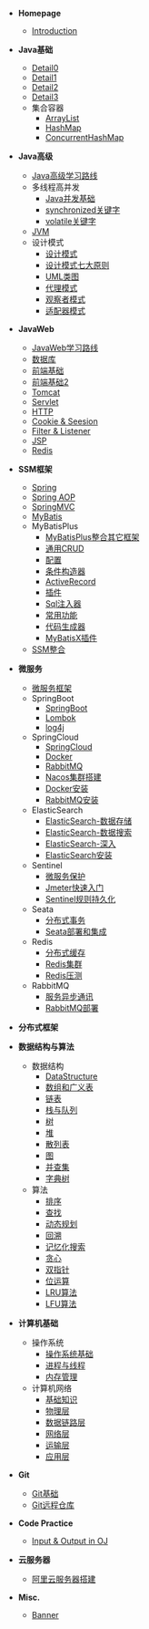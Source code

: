 - **Homepage**
  - [Introduction](Homepage/Intro)

- **Java基础**
  - [Detail0](Java基础/Detail0.md)
  - [Detail1](Java基础/Detail1.md)
  - [Detail2](Java基础/Detail2.md)
  - [Detail3](Java基础/Detail3.md)
  - 集合容器
    - [ArrayList](Java基础/集合容器/ArrayList.md)
    - [HashMap](Java基础/集合容器/HashMap.md)
    - [ConcurrentHashMap](Java基础/集合容器/ConcurrentHashMap.md)
  
- **Java高级**
  - [Java高级学习路线](Java高级/Java高级学习路线.md)
  - 多线程高并发
    - [Java并发基础](Java高级/多线程高并发/Java并发基础.md)
    - [synchronized关键字](Java高级/多线程高并发/synchronized关键字.md)
    - [volatile关键字](Java高级/多线程高并发/volatile关键字.md)
  - [JVM](Java高级/JVM/)
  - 设计模式
    - [设计模式](Java高级/设计模式/设计模式.md)
    - [设计模式七大原则](Java高级/设计模式/设计模式七大原则.md)
    - [UML类图](Java高级/设计模式/UML类图.md)
    - [代理模式](Java高级/设计模式/代理模式.md)
    - [观察者模式](Java高级/设计模式/观察者模式.md)
    - [适配器模式](Java高级/设计模式/适配器模式.md)
  
- **JavaWeb**
  - [JavaWeb学习路线](JavaWeb/JavaWeb学习路线.md)
  - [数据库](JavaWeb/数据库.md)
  - [前端基础](JavaWeb/前端基础.md)
  - [前端基础2](JavaWeb/前端基础2.md)
  - [Tomcat](JavaWeb/Tomcat.md)
  - [Servlet](JavaWeb/Servlet.md)
  - [HTTP](JavaWeb/HTTP协议.md)
  - [Cookie & Seesion](JavaWeb/Cookie_Session.md)
  - [Filter & Listener](JavaWeb/Filter_Listener.md)
  - [JSP](JavaWeb/JSP.md)
  - [Redis](JavaWeb/Redis.md)

- **SSM框架**
  - [Spring](SSM框架/Spring.md)
  - [Spring AOP](SSM框架/Spring_AOP.md)
  - [SpringMVC](SSM框架/SpringMVC.md)
  - [MyBatis](SSM框架/MyBatis.md)
  - MyBatisPlus
    - [MyBatisPlus整合其它框架](SSM框架/MyBatisPlus/MyBatisPlus整合其它框架.md)
    - [通用CRUD](SSM框架/MyBatisPlus/通用CRUD.md)
    - [配置](SSM框架/MyBatisPlus/配置.md)
    - [条件构造器](SSM框架/MyBatisPlus/条件构造器.md)
    - [ActiveRecord](SSM框架/MyBatisPlus/ActiveRecord.md)
    - [插件](SSM框架/MyBatisPlus/插件.md)
    - [Sql注入器](SSM框架/MyBatisPlus/Sql注入器.md)
    - [常用功能](SSM框架/MyBatisPlus/常用功能.md)
    - [代码生成器](SSM框架/MyBatisPlus/代码生成器.md)
    - [MyBatisX插件](SSM框架/MyBatisPlus/MyBatisX.md)
  - [SSM整合](SSM框架/SSM整合.md)

- **微服务**
  - [微服务框架](微服务/微服务框架.md)
  - SpringBoot
    - [SpringBoot](微服务/SpringBoot/SpringBoot.md)
    - [Lombok](微服务/SpringBoot/Lombok.md)
    - [log4j](微服务/SpringBoot/log4j.md)
  - SpringCloud
    - [SpringCloud](微服务/SpringCloud/SpringCloud.md)
    - [Docker](微服务/SpringCloud/Docker.md)
    - [RabbitMQ](微服务/SpringCloud/RabbitMQ.md)
    - [Nacos集群搭建](微服务/SpringCloud/Nacos集群搭建.md)
    - [Docker安装](微服务/SpringCloud/Docker安装.md)
    - [RabbitMQ安装](微服务/SpringCloud/RabbitMQ安装.md)
  - ElasticSearch
    - [ElasticSearch-数据存储](微服务/ElasticSearch/ElasticSearch_数据存储.md)
    - [ElasticSearch-数据搜索](微服务/ElasticSearch/ElasticSearch_数据搜索.md)
    - [ElasticSearch-深入](微服务/ElasticSearch/ElasticSearch_深入.md)
    - [ElasticSearch安装](微服务/ElasticSearch/ElasticSearch安装.md)
  - Sentinel
    - [微服务保护](微服务/Sentinel/微服务保护.md)
    - [Jmeter快速入门](微服务/Sentinel/Jmeter快速入门.md)
    - [Sentinel规则持久化](微服务/Sentinel/Sentinel规则持久化.md)
  - Seata
    - [分布式事务](微服务/Seata/分布式事务.md)
    - [Seata部署和集成](微服务/Seata/Seata部署和集成.md)
  - Redis
    - [分布式缓存](微服务/Redis/分布式缓存.md)
    - [Redis集群](微服务/Redis/Redis集群.md)
    - [Redis压测](微服务/Redis/Redis压测.md)
  - RabbitMQ
    - [服务异步通讯](微服务/RabbitMQ/服务异步通讯.md)
    - [RabbitMQ部署](微服务/RabbitMQ/RabbitMQ部署.md)

- **分布式框架**
  
- **数据结构与算法**
  - 数据结构
    - [DataStructure](数据结构与算法/DataStructure.md)
    - [数组和广义表](数据结构与算法/数组和广义表.md)
    - [链表](数据结构与算法/链表.md)
    - [栈与队列](数据结构与算法/栈与队列.md)
    - [树](数据结构与算法/树.md)
    - [堆](数据结构与算法/堆.md)
    - [散列表](数据结构与算法/散列表.md)
    - [图](数据结构与算法/图.md)
    - [并查集](数据结构与算法/并查集.md)
    - [字典树](数据结构与算法/字典树.md)
  - 算法
    - [排序](数据结构与算法/排序.md)
    - [查找](数据结构与算法/查找.md)
    - [动态规划](数据结构与算法/动态规划.md)
    - [回溯](数据结构与算法/回溯.md)
    - [记忆化搜索](数据结构与算法/记忆化搜索.md)
    - [贪心](数据结构与算法/贪心.md)
    - [双指针](数据结构与算法/双指针.md)
    - [位运算](数据结构与算法/位运算.md)
    - [LRU算法](数据结构与算法/LRU算法.md)
    - [LFU算法](数据结构与算法/LFU算法.md)
  
- **计算机基础**
  - 操作系统
    - [操作系统基础](计算机基础/操作系统/操作系统基础.md)
    - [进程与线程](计算机基础/操作系统/进程与线程.md)
    - [内存管理](计算机基础/操作系统/内存管理.md)
  - 计算机网络
    - [基础知识](计算机基础/计算机网络/基础知识.md)
    - [物理层](计算机基础/计算机网络/物理层.md)
    - [数据链路层](计算机基础/计算机网络/数据链路层.md) 
    - [网络层](计算机基础/计算机网络/网络层.md) 
    - [运输层](计算机基础/计算机网络/运输层.md) 
    - [应用层](计算机基础/计算机网络/应用层.md)

- **Git**
  - [Git基础](Git/Git基础.md)
  - [Git远程仓库](Git/Git远程仓库.md)

- **Code Practice**
  - [Input & Output in OJ](CodePractice/OJ_Input_Output.md)

- **云服务器**
  - [阿里云服务器搭建](云服务器/阿里云服务器搭建.md)

- **Misc.**
  - [Banner](Misc/Banner.md)